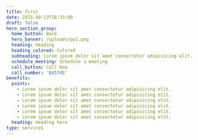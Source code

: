 ```yaml
---
title: first
date: 2025-09-13T16:33:00
draft: false
hero_section_group:
  home_button: Back
  hero_banner: /uploads/pp2.png
  heading: Heading
  heading_colored: Colored
  subheading: Lorem ipsum dolor sit amet consectetur adipisicing elit. Voluptatibus nihil ducimus placeat laboriosam aspernatur temporibus autem nesciunt sint molestiae qui!
  schedule_meeting: Schedule a meeting
  call_button: Call Now
  call_number: '845745'
benefits:
  points:
    - Lorem ipsum dolor sit amet consectetur adipisicing elit.
    - Lorem ipsum dolor sit amet consectetur adipisicing elit.
    - Lorem ipsum dolor sit amet consectetur adipisicing elit.
    - Lorem ipsum dolor sit amet consectetur adipisicing elit.
    - Lorem ipsum dolor sit amet consectetur adipisicing elit.
    - Lorem ipsum dolor sit amet consectetur adipisicing elit.
  heading: Heading here
type: service1
---
```


